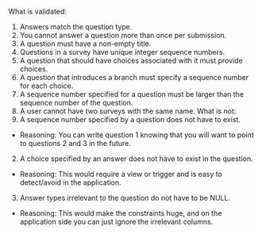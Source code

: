 What is validated:
1. Answers match the question type.
2. You cannot answer a question more than once per submission.
3. A question must have a non-empty title.
4. Questions in a survey have unique integer sequence numbers.
5. A question that should have choices associated with it must provide choices.
6. A question that introduces a branch must specify a sequence number for each choice.
7. A sequence number specified for a question must be larger than the sequence number of the question.
8. A user cannot have two surveys with the same name.
What is not:
1. A sequence number specified by a question does not have to exist.
* Reasoning: You can write question 1 knowing that you will want to point to questions 2 and 3 in the future.
2. A choice specified by an answer does not have to exist in the question.
* Reasoning: This would require a view or trigger and is easy to detect/avoid in the application.
3. Answer types irrelevant to the question do not have to be NULL.
* Reasoning: This would make the constraints huge, and on the application side you can just ignore the irrelevant columns.

